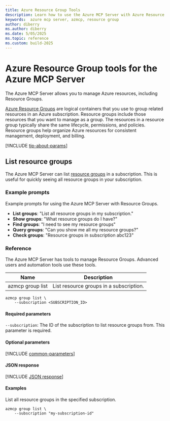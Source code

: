 ```yaml
---
title: Azure Resource Group Tools
description: Learn how to use the Azure MCP Server with Azure Resource Groups.
keywords:  azure mcp server, azmcp, resource group
author: diberry
ms.author: diberry
ms.date: 5/05/2025
ms.topic: reference
ms.custom: build-2025
---
```

# Azure Resource Group tools for the Azure MCP Server

The Azure MCP Server allows you to manage Azure resources, including Resource Groups.

[Azure Resource Groups](/azure/azure-resource-manager/management/overview) are logical containers that you use to group related resources in an Azure subscription. Resource groups include those resources that you want to manage as a group. The resources in a resource group typically share the same lifecycle, permissions, and policies. Resource groups help organize Azure resources for consistent management, deployment, and billing.

[!INCLUDE [tip-about-params](../includes/toolsparameter-consideration.md)]

## List resource groups

The Azure MCP Server can list [resource groups](/azure/cloud-adoption-framework/ready/azure-setup-guide/organize-resources) in a subscription. This is useful for quickly seeing all resource groups in your subscription.

### Example prompts

Example prompts for using the Azure MCP Server with Resource Groups.

- **List groups**: "List all resource groups in my subscription."
- **Show groups**: "What resource groups do I have?"
- **Find groups**: "I need to see my resource groups"
- **Query groups**: "Can you show me all my resource groups?"
- **Check groups**: "Resource groups in subscription abc123"

### Reference

The Azure MCP Server has tools to manage Resource Groups. Advanced users and automation tools use these tools.

| Name            | Description               |
|-----------------|--------------------------|
| azmcp group list | List resource groups in a subscription.|

```console
azmcp group list \
    --subscription <SUBSCRIPTION_ID>
```

#### Required parameters

`--subscription`: The ID of the subscription to list resource groups from. This parameter is required.
 
#### Optional parameters

[!INCLUDE [common-parameters](../includes/tools/common-parameters.md)]

#### JSON response

[!INCLUDE [JSON response](../includes/response-format.md)]

#### Examples

List all resource groups in the specified subscription.

```console
azmcp group list \
    --subscription "my-subscription-id"
```

